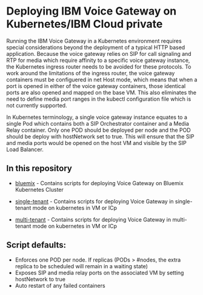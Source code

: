 # Deploying IBM Voice Gateway on Kubernetes/IBM Cloud private
Running the IBM Voice Gateway in a Kubernetes environment requires special considerations beyond the deployment of a typical HTTP based application. Because the voice gateway relies on SIP for call signaling and RTP for media which require affinity to a specific voice gateway instance, the Kubernetes ingress router needs to be avoided for these protocols. To work around the limitations of the ingress router, the voice gateway containers must be configuered in net Host mode, which means that when a port is opened in either of the voice gateway containers, those identical ports are also opened and mapped on the base VM. This also eliminates the need to define media port ranges in the kubectl configuration file which is not currently supported.

In Kubernetes terminology, a single voice gateway instance equates to a single Pod which contains both a SIP Orchestrator container and a Media Relay container. Only one POD should be deployed per node and the POD should be deploy with hostNetwork set to true. This will ensure that the SIP and media ports would be opened on the host VM and visible by the SIP Load Balancer.  

## In this repository

* [bluemix](https://github.com/WASdev/sample.voice.gateway/tree/master/kubernetes/bluemix) - Contains scripts for deploying Voice Gateway on Bluemix Kubernetes Cluster

* [single-tenant](https://github.com/WASdev/sample.voice.gateway/tree/master/kubernetes/single-tenant) - Contains scripts for deploying Voice Gateway in single-tenant mode on kubernetes in VM or ICp

* [multi-tenant](https://github.com/WASdev/sample.voice.gateway/tree/master/kubernetes/multi-tenant) - Contains scripts for deploying Voice Gateway in multi-tenant mode on kubernetes in VM or ICp


## Script defaults:

* Enforces one POD per node. If replicas (PODs > #nodes, the extra replica to be scheduled will remain in a waiting state)
* Exposes SIP and media relay ports on the associated VM by setting hostNetwork to true
* Auto restart of any failed containers